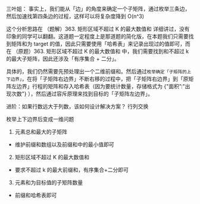三叶姐：
事实上，我们能从「边」的角度来确定一个子矩阵，通过枚举三条边，然后加速找第四条边的过程，这样可以将复杂度降到 O(n^3)

这个分析思路在 （题解）363. 矩形区域不超过 K 的最大数值和 详细讲过，没有印象的同学可以翻翻。这道题一定程度上是那道题的简化版，在本题我们只需要找到矩阵和为 target 的值，因此只需要使用「哈希表」来记录出现过的值即可，而在 （原题）363. 矩形区域不超过 K 的最大数值和 中，我们需要找到和不超过 k 的最大子矩阵，因此还涉及「有序集合 + 二分」。

具体的，我们仍然需要先预处理出一个二维前缀和。然后通过`枚举确定「子矩阵的上下边界」`，在将「子矩阵右边界」不断右移的过程中，把「子矩阵右边界」到「原矩阵左边界」行程的矩阵和存入哈希表（因为要统计数量，存储格式为 {"面积”:"出现次数"} ），然后通过容斥原理来找到目标的「子矩阵左边界」。

进阶：如果行数远大于列数，该如何设计解决方案？
行列交换

枚举上下边界后变成一维问题

1. 元素总和最大的子矩阵

- 维护前缀和数组以及前缀和中的最小值即可

2. 矩形区域不超过 K 的最大数值和

- 要求不超过 k 的最大前缀和，有序集合+二分即可

3. 元素和为目标值的子矩阵数量

- 前缀和哈希表即可
